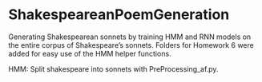 # ShakespeareanPoemGeneration
Generating Shakespearean sonnets by training HMM and RNN models on the entire corpus of Shakespeare’s sonnets.  Folders for Homework 6 were added for easy use of the HMM helper functions.

HMM:
Split shakespeare into sonnets with PreProcessing_af.py.
